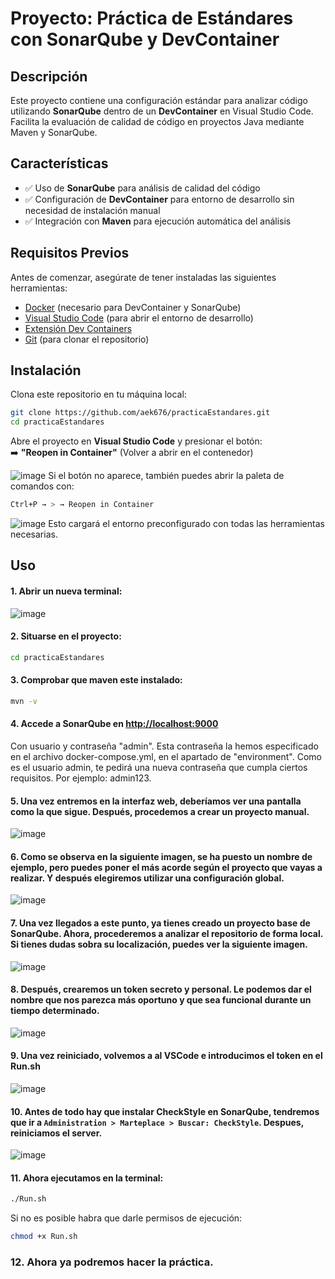 # Proyecto: Práctica de Estándares con SonarQube y DevContainer

## Descripción
Este proyecto contiene una configuración estándar para analizar código utilizando **SonarQube** dentro de un **DevContainer** en Visual Studio Code. Facilita la evaluación de calidad de código en proyectos Java mediante Maven y SonarQube.

## Características
- ✅ Uso de **SonarQube** para análisis de calidad del código
- ✅ Configuración de **DevContainer** para entorno de desarrollo sin necesidad de instalación manual
- ✅ Integración con **Maven** para ejecución automática del análisis

## Requisitos Previos
Antes de comenzar, asegúrate de tener instaladas las siguientes herramientas:

- [Docker](https://www.docker.com/get-started) (necesario para DevContainer y SonarQube)
- [Visual Studio Code](https://code.visualstudio.com/) (para abrir el entorno de desarrollo)
- [Extensión Dev Containers](https://marketplace.visualstudio.com/items?itemName=ms-vscode-remote.remote-containers)
- [Git](https://git-scm.com/) (para clonar el repositorio)

## Instalación
Clona este repositorio en tu máquina local:
```sh
git clone https://github.com/aek676/practicaEstandares.git
cd practicaEstandares
```

Abre el proyecto en **Visual Studio Code** y presionar el botón:  
➡️ **"Reopen in Container"** (Volver a abrir en el contenedor)

![image](https://github.com/user-attachments/assets/fe1084e6-0073-4f1b-81ed-1c0eeaf5acfb)
Si el botón no aparece, también puedes abrir la paleta de comandos con:
```sh
Ctrl+P → > → Reopen in Container
```
![image](https://github.com/user-attachments/assets/cb65dee4-b4e7-413b-96f7-a62cc8340bc7)
Esto cargará el entorno preconfigurado con todas las herramientas necesarias.


## Uso
#### 1. Abrir un nueva terminal:

![image](https://github.com/user-attachments/assets/6b71140a-92dc-460f-b115-5f7c9ae561a7)
#### 2. Situarse en el proyecto:
```sh
cd practicaEstandares
```
#### 3. Comprobar que maven este instalado:
```sh
mvn -v
```
#### 4. Accede a **SonarQube** en [http://localhost:9000](http://localhost:9000)
Con usuario y contraseña "admin". Esta contraseña la hemos especificado en el archivo docker-compose.yml, en el apartado de "environment". Como es el usuario admin, te pedirá una nueva contraseña que cumpla ciertos requisitos. Por ejemplo: admin123.
#### 5. Una vez entremos en la interfaz web, deberíamos ver una pantalla como la que sigue. Después, procedemos a crear un proyecto manual.
![image](https://github.com/user-attachments/assets/3216138c-034f-4b9e-a0a5-9c74c8746ebc)
#### 6. Como se observa en la siguiente imagen, se ha puesto un nombre de ejemplo, pero puedes poner el más acorde según el proyecto que vayas a realizar. Y después elegiremos utilizar una configuración global.
![image](https://github.com/user-attachments/assets/4f8653c8-1ba1-48c6-82f7-b692b89e4dc7)
#### 7. Una vez llegados a este punto, ya tienes creado un proyecto base de SonarQube. Ahora, procederemos a analizar el repositorio de forma local. Si tienes dudas sobra su localización, puedes ver la siguiente imagen.
![image](https://github.com/user-attachments/assets/14c20d09-8626-43d7-a535-224f1a65e3be)
#### 8. Después, crearemos un token secreto y personal. Le podemos dar el nombre que nos parezca más oportuno y que sea funcional durante un tiempo determinado.
![image](https://github.com/user-attachments/assets/208364a0-1eab-44f6-a5d3-787a471b7d2d)
#### 9. Una vez reiniciado, volvemos a al VSCode e introducimos el token en el Run.sh
![image](https://github.com/user-attachments/assets/00aa5652-cda5-43fb-91dd-34ab5ecc3dd8)
#### 10. Antes de todo hay que instalar CheckStyle en SonarQube, tendremos que ir a ```Administration > Marteplace > Buscar: CheckStyle```. Despues, reiniciamos el server.
![image](https://github.com/user-attachments/assets/19c8d4bb-cfd5-4871-a22b-f28b26bb0685)
#### 11. Ahora ejecutamos en la terminal:
```sh
./Run.sh
```
Si no es posible habra que darle permisos de ejecución:
```sh
chmod +x Run.sh
```
### 12. Ahora ya podremos hacer la práctica.

